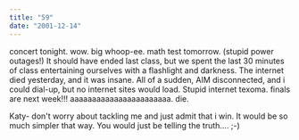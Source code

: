 ```yaml
---
title: "59"
date: "2001-12-14"
---
```


concert tonight. wow. big whoop-ee. math test tomorrow. (stupid power outages!) It should have ended last class, but we spent the last 30 minutes of class entertaining ourselves with a flashlight and darkness. The internet died yesterday, and it was insane. All of a sudden, AIM disconnected, and i could dial-up, but no internet sites would load. Stupid internet texoma. finals are next week!!! aaaaaaaaaaaaaaaaaaaaaaa. die.

Katy- don't worry about tackling me and just admit that i win. It would be so much simpler that way. You would just be telling the truth.... ;-)
